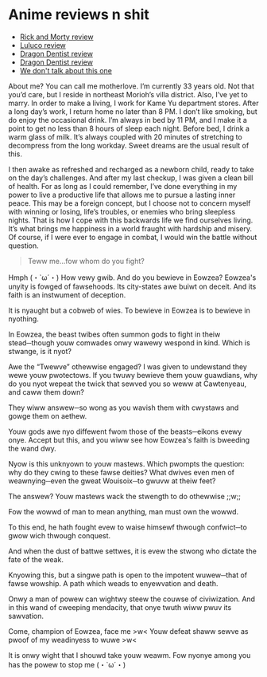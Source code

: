 # Anime reviews n shit

- [Rick and Morty review](Rick%20and%20Morty%20review)
- [Luluco review](Luluco%20review.md)
- [Dragon Dentist review](Dragon%20Dentist%20review.md)
- [Dragon Dentist review](Dragon%20Dentist%20review)
- [We don't talk about this one](Dragon%20Dentist%20review.md#We%20don't%20talk%20about%20this%20one)

About me? You can call me motherlove. I’m currently 33 years old. Not that you’d care, but I reside in northeast Morioh’s villa district. Also, I’ve yet to marry. In order to make a living, I work for Kame Yu department stores. After a long day’s work, I return home no later than 8 PM. I don’t like smoking, but do enjoy the occasional drink. I’m always in bed by 11 PM, and I make it a point to get no less than 8 hours of sleep each night. Before bed, I drink a warm glass of milk. It’s always coupled with 20 minutes of stretching to decompress from the long workday. Sweet dreams are the usual result of this.

I then awake as refreshed and recharged as a newborn child, ready to take on the day’s challenges. And after my last checkup, I was given a clean bill of health. For as long as I could remember, I’ve done everything in my power to live a productive life that allows me to pursue a lasting inner peace. This may be a foreign concept, but I choose not to concern myself with winning or losing, life’s troubles, or enemies who bring sleepless nights. That is how I cope with this backwards life we find ourselves living. It’s what brings me happiness in a world fraught with hardship and misery. Of course, if I were ever to engage in combat, I would win the battle without question.

>Teww me...fow whom do you fight?
> 
Hmph (・`ω´・) How vewy gwib. And do you bewieve in Eowzea?
Eowzea's unyity is fowged of fawsehoods. Its city-states awe buiwt on deceit. And its faith is an instwument of deception.
> 
It is nyaught but a cobweb of wies. To bewieve in Eowzea is to bewieve in nyothing.
> 
In Eowzea, the beast twibes often summon gods to fight in theiw stead─though youw comwades onwy wawewy wespond in kind. Which is stwange, is it nyot?
> 
Awe the “Twewve” othewwise engaged? I was given to undewstand they wewe youw pwotectows. If you twuwy bewieve them youw guawdians, why do you nyot wepeat the twick that sewved you so weww at Cawtenyeau, and caww them down?
>
They wiww answew─so wong as you wavish them with cwystaws and gowge them on aethew.
>
Youw gods awe nyo diffewent fwom those of the beasts─eikons evewy onye. Accept but this, and you wiww see how Eowzea's faith is bweeding the wand dwy.
>
Nyow is this unknyown to youw mastews. Which pwompts the question: why do they cwing to these fawse deities? What dwives even men of weawnying─even the gweat Wouisoix─to gwuvw at theiw feet?
>
The answew? Youw mastews wack the stwength to do othewwise ;;w;;
>
Fow the wowwd of man to mean anything, man must own the wowwd.
>
To this end, he hath fought evew to waise himsewf thwough confwict─to gwow wich thwough conquest.
>
And when the dust of battwe settwes, it is evew the stwong who dictate the fate of the weak.
>
Knyowing this, but a singwe path is open to the impotent wuwew─that of fawse wowship. A path which weads to enyewvation and death.
>
Onwy a man of powew can wightwy steew the couwse of civiwization. And in this wand of cweeping mendacity, that onye twuth wiww pwuv its sawvation.
>
Come, champion of Eowzea, face me >w< Youw defeat shaww sewve as pwoof of my weadinyess to wuwe >w<
>
It is onwy wight that I shouwd take youw weawm. Fow nyonye among you has the powew to stop me (・`ω´・)


